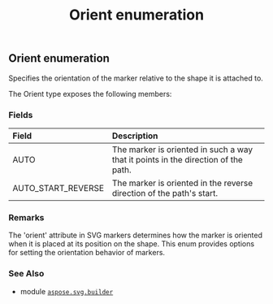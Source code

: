 ﻿---
title: Orient enumeration
second_title: Aspose.SVG for Python via .NET API References
description: 
type: docs
weight: 1610
url: /python-net/aspose.svg.builder/orient/
is_root: false
---

## Orient enumeration

Specifies the orientation of the marker relative to the shape it is attached to.



The Orient type exposes the following members:

### Fields
| Field | Description |
| :- | :- |
| AUTO | The marker is oriented in such a way that it points in the direction of the path. |
| AUTO_START_REVERSE | The marker is oriented in the reverse direction of the path's start. |



### Remarks 


The 'orient' attribute in SVG markers determines how the marker is oriented when it is placed at its position on the shape.
This enum provides options for setting the orientation behavior of markers.

### See Also
* module [`aspose.svg.builder`](..)
